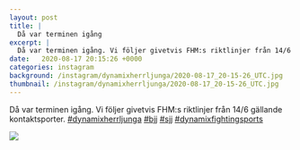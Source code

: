 ```yaml
---
layout: post
title: |
  Då var terminen igång
excerpt: |
  Då var terminen igång. Vi följer givetvis FHM:s riktlinjer från 14/6 gällande kontaktsporter.    
date:   2020-08-17 20:15:26 +0000
categories: instagram
background: /instagram/dynamixherrljunga/2020-08-17_20-15-26_UTC.jpg
thumbnail: /instagram/dynamixherrljunga/2020-08-17_20-15-26_UTC.jpg
---
```

Då var terminen igång. Vi följer givetvis FHM:s riktlinjer från 14/6 gällande kontaktsporter. [#dynamixherrljunga](https://www.instagram.com/explore/tags/dynamixherrljunga/) [#bjj](https://www.instagram.com/explore/tags/bjj/) [#sjj](https://www.instagram.com/explore/tags/sjj/) [#dynamixfightingsports](https://www.instagram.com/explore/tags/dynamixfightingsports/)



<img src='/www-dynamix-herrljunga/instagram/dynamixherrljunga/2020-08-17_20-15-26_UTC.jpg' class='img-fluid' />
